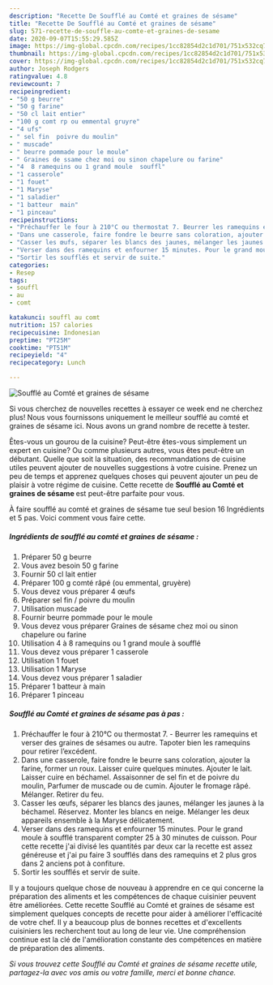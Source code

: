 ```yaml
---
description: "Recette De Soufflé au Comté et graines de sésame"
title: "Recette De Soufflé au Comté et graines de sésame"
slug: 571-recette-de-souffle-au-comte-et-graines-de-sesame
date: 2020-09-07T15:55:29.585Z
image: https://img-global.cpcdn.com/recipes/1cc82854d2c1d701/751x532cq70/souffle-au-comte-et-graines-de-sesame-photo-principale-de-la-recette.jpg
thumbnail: https://img-global.cpcdn.com/recipes/1cc82854d2c1d701/751x532cq70/souffle-au-comte-et-graines-de-sesame-photo-principale-de-la-recette.jpg
cover: https://img-global.cpcdn.com/recipes/1cc82854d2c1d701/751x532cq70/souffle-au-comte-et-graines-de-sesame-photo-principale-de-la-recette.jpg
author: Joseph Rodgers
ratingvalue: 4.8
reviewcount: 7
recipeingredient:
- "50 g beurre"
- "50 g farine"
- "50 cl lait entier"
- "100 g comt rp ou emmental gruyre"
- "4 ufs"
- " sel fin  poivre du moulin"
- " muscade"
- " beurre pommade pour le moule"
- " Graines de ssame chez moi ou sinon chapelure ou farine"
- "4  8 ramequins ou 1 grand moule  souffl"
- "1 casserole"
- "1 fouet"
- "1 Maryse"
- "1 saladier"
- "1 batteur  main"
- "1 pinceau"
recipeinstructions:
- "Préchauffer le four à 210°C ou thermostat 7. Beurrer les ramequins et verser des graines de sésames ou autre. Tapoter bien les ramequins pour retirer l’excédent."
- "Dans une casserole, faire fondre le beurre sans coloration, ajouter la farine, former un roux. Laisser cuire quelques minutes. Ajouter le lait. Laisser cuire en béchamel. Assaisonner de sel fin et de poivre du moulin, Parfumer de muscade ou de cumin. Ajouter le fromage râpé. Mélanger. Retirer du feu."
- "Casser les œufs, séparer les blancs des jaunes, mélanger les jaunes à la béchamel. Réservez. Monter les blancs en neige. Mélanger les deux appareils ensemble à la Maryse délicatement."
- "Verser dans des ramequins et enfourner 15 minutes. Pour le grand moule à soufflé transparent compter 25 à 30 minutes de cuisson. Pour cette recette j&#39;ai divisé les quantités par deux car la recette est assez généreuse et j&#39;ai pu faire 3 soufflés dans des ramequins et 2 plus gros dans 2 anciens pot à confiture."
- "Sortir les soufflés et servir de suite."
categories:
- Resep
tags:
- souffl
- au
- comt

katakunci: souffl au comt 
nutrition: 157 calories
recipecuisine: Indonesian
preptime: "PT25M"
cooktime: "PT51M"
recipeyield: "4"
recipecategory: Lunch

---
```



![Soufflé au Comté et graines de sésame](https://img-global.cpcdn.com/recipes/1cc82854d2c1d701/751x532cq70/souffle-au-comte-et-graines-de-sesame-photo-principale-de-la-recette.jpg)

Si vous cherchez de nouvelles recettes à essayer ce week end ne cherchez plus! Nous vous fournissons uniquement le meilleur soufflé au comté et graines de sésame ici. Nous avons un grand nombre de recette à tester.

Êtes-vous un gourou de la cuisine? Peut-être êtes-vous simplement un expert en cuisine? Ou comme plusieurs autres, vous êtes peut-être un débutant. Quelle que soit la situation, des recommandations de cuisine utiles peuvent ajouter de nouvelles suggestions à votre cuisine. Prenez un peu de temps et apprenez quelques choses qui peuvent ajouter un peu de plaisir à votre régime de cuisine. Cette recette de <strong> Soufflé au Comté et graines de sésame </strong> est peut-être parfaite pour vous.

<!--inarticleads1-->

À faire soufflé au comté et graines de sésame tue seul besion 16 Ingrédients et 5 pas. Voici comment vous faire cette.

##### Ingrédients de soufflé au comté et graines de sésame :

1. Préparer 50 g beurre
1. Vous avez besoin 50 g farine
1. Fournir 50 cl lait entier
1. Préparer 100 g comté râpé (ou emmental, gruyère)
1. Vous devez vous préparer 4 œufs
1. Préparer  sel fin / poivre du moulin
1. Utilisation  muscade
1. Fournir  beurre pommade pour le moule
1. Vous devez vous préparer  Graines de sésame chez moi ou sinon chapelure ou farine
1. Utilisation 4 à 8 ramequins ou 1 grand moule à soufflé
1. Vous devez vous préparer 1 casserole
1. Utilisation 1 fouet
1. Utilisation 1 Maryse
1. Vous devez vous préparer 1 saladier
1. Préparer 1 batteur à main
1. Préparer 1 pinceau




<!--inarticleads2-->

##### Soufflé au Comté et graines de sésame pas à pas :

1. Préchauffer le four à 210°C ou thermostat 7. - Beurrer les ramequins et verser des graines de sésames ou autre. Tapoter bien les ramequins pour retirer l’excédent.
1. Dans une casserole, faire fondre le beurre sans coloration, ajouter la farine, former un roux. Laisser cuire quelques minutes. Ajouter le lait. Laisser cuire en béchamel. Assaisonner de sel fin et de poivre du moulin, Parfumer de muscade ou de cumin. Ajouter le fromage râpé. Mélanger. Retirer du feu.
1. Casser les œufs, séparer les blancs des jaunes, mélanger les jaunes à la béchamel. Réservez. Monter les blancs en neige. Mélanger les deux appareils ensemble à la Maryse délicatement.
1. Verser dans des ramequins et enfourner 15 minutes. Pour le grand moule à soufflé transparent compter 25 à 30 minutes de cuisson. Pour cette recette j&#39;ai divisé les quantités par deux car la recette est assez généreuse et j&#39;ai pu faire 3 soufflés dans des ramequins et 2 plus gros dans 2 anciens pot à confiture.
1. Sortir les soufflés et servir de suite.




<!--inarticleads1-->

<p>
Il y a toujours quelque chose de nouveau à apprendre en ce qui concerne la préparation des aliments et les compétences de chaque cuisinier peuvent être améliorées. Cette recette Soufflé au Comté et graines de sésame est simplement quelques concepts de recette pour aider à améliorer l'efficacité de votre chef. Il y a beaucoup plus de bonnes recettes et d'excellents cuisiniers les recherchent tout au long de leur vie. Une compréhension continue est la clé de l'amélioration constante des compétences en matière de préparation des aliments.
</p>

<p>
<i>Si vous trouvez cette Soufflé au Comté et graines de sésame recette utile, partagez-la avec vos amis ou votre famille, merci et bonne chance.</i>
</p>
